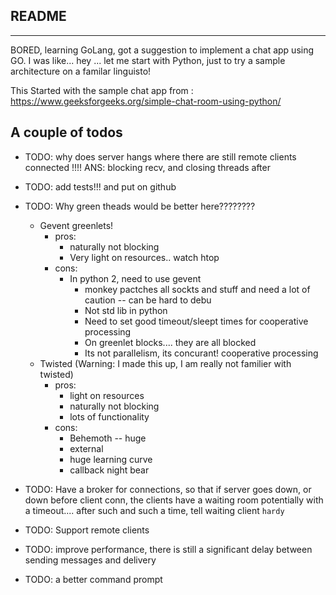 ## README
-------------
BORED, learning GoLang, got a suggestion to implement a chat app using GO. I was like... hey ... let 
me start with Python, just to try a sample architecture on a familar linguisto!

This Started with the sample chat app from : https://www.geeksforgeeks.org/simple-chat-room-using-python/

A couple of todos
-------------------
* TODO: why does server hangs where there are still remote clients connected !!!! ANS: blocking recv, and closing threads after
* TODO: add tests!!! and put on github
* TODO: Why green theads would be better here????????
    * Gevent greenlets!
       * pros:
            * naturally not blocking
            * Very light on resources.. watch htop
       * cons:
            * In python 2, need to use gevent
                * monkey pactches all sockts and stuff and need a lot of caution -- can be hard to debu
                * Not std lib in python
                * Need to set good timeout/sleept times for cooperative processing
                * On greenlet blocks.... they are all blocked
                * Its not parallelism, its concurant! cooperative processing
    * Twisted (Warning: I made this up, I am really not familier with twisted)
        * pros:
            * light on resources
            * naturally not blocking
            * lots of functionality
        * cons:
            * Behemoth -- huge
            * external
            * huge learning curve
            * callback night bear

* TODO: Have a broker for connections, so that if server goes down, or down before client conn, the clients have a waiting room
      potentially with a timeout.... after such and such a time, tell waiting client `hardy`
* TODO: Support remote clients
* TODO: improve performance, there is still a significant delay between sending messages and delivery
* TODO: a better command prompt
